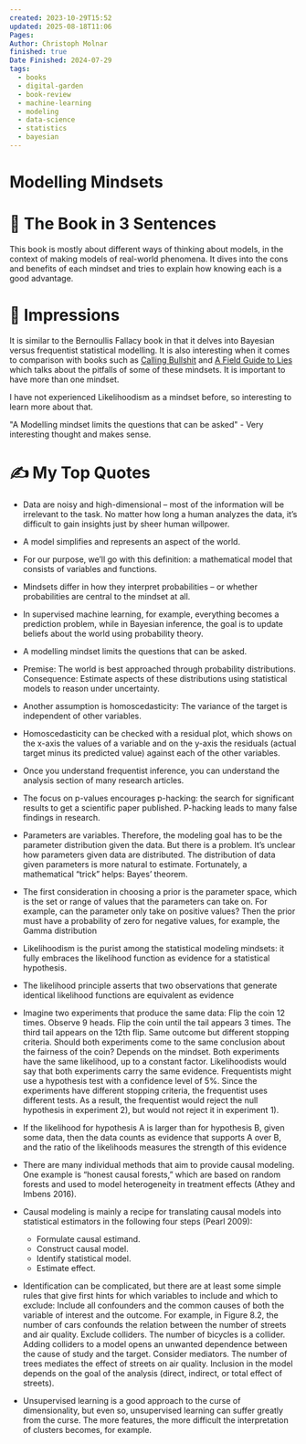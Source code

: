 ```yaml
---
created: 2023-10-29T15:52
updated: 2025-08-18T11:06
Pages: 
Author: Christoph Molnar
finished: true
Date Finished: 2024-07-29
tags:
  - books
  - digital-garden
  - book-review
  - machine-learning
  - modeling
  - data-science
  - statistics
  - bayesian
---
```

# Modelling Mindsets


# 🚀 The Book in 3 Sentences
This book is mostly about different ways of thinking about models, in the context of making models of real-world phenomena. It dives into the cons and benefits of each mindset and tries to explain how knowing each is a good advantage.


# 🎨 Impressions

It is similar to the Bernoullis Fallacy book in that it delves into Bayesian versus frequentist statistical modelling.  It is also interesting when it comes to comparison with books such as [Calling Bullshit](Science/Math/Statistics/Calling%20Bullshit.md) and [A Field Guide to Lies](Science/Math/Statistics/A%20Field%20Guide%20to%20Lies.md) which talks about the pitfalls of some of these mindsets. 
It is important to have more than one mindset. 

I have not experienced Likelihoodism as a mindset before, so interesting to learn more about that. 

"A Modelling mindset limits the questions that can be asked" - Very interesting thought and makes sense. 
# ✍️ My Top  Quotes

- Data are noisy and high-dimensional – most of the information will be irrelevant to the task. No matter how long a human analyzes the data, it’s difficult to gain insights just by sheer human willpower.
 
- A model simplifies and represents an aspect of the world.
 
- For our purpose, we’ll go with this definition: a mathematical model that consists of variables and functions.
 
- Mindsets differ in how they interpret probabilities – or whether probabilities are central to the mindset at all.
 
- In supervised machine learning, for example, everything becomes a prediction problem, while in Bayesian inference, the goal is to update beliefs about the world using probability theory.
 
- A modelling mindset limits the questions that can be asked.
 
- Premise: The world is best approached through probability distributions. Consequence: Estimate aspects of these distributions using statistical models to reason under uncertainty.
 
- Another assumption is homoscedasticity: The variance of the target is independent of other variables.
 
- Homoscedasticity can be checked with a residual plot, which shows on the x-axis the values of a variable and on the y-axis the residuals (actual target minus its predicted value) against each of the other variables.
 
- Once you understand frequentist inference, you can understand the analysis section of many research articles.
 
- The focus on p-values encourages p-hacking: the search for significant results to get a scientific paper published. P-hacking leads to many false findings in research.
 
- Parameters are variables. Therefore, the modeling goal has to be the parameter distribution given the data. But there is a problem. It’s unclear how parameters given data are distributed. The distribution of data given parameters is more natural to estimate. Fortunately, a mathematical “trick” helps: Bayes’ theorem.
 
- The first consideration in choosing a prior is the parameter space, which is the set or range of values that the parameters can take on. For example, can the parameter only take on positive values? Then the prior must have a probability of zero for negative values, for example, the Gamma distribution
 
- Likelihoodism is the purist among the statistical modeling mindsets: it fully embraces the likelihood function as evidence for a statistical hypothesis.
 
- The likelihood principle asserts that two observations that generate identical likelihood functions are equivalent as evidence
 
- Imagine two experiments that produce the same data: Flip the coin 12 times. Observe 9 heads. Flip the coin until the tail appears 3 times. The third tail appears on the 12th flip. Same outcome but different stopping criteria. Should both experiments come to the same conclusion about the fairness of the coin? Depends on the mindset. Both experiments have the same likelihood, up to a constant factor. Likelihoodists would say that both experiments carry the same evidence. Frequentists might use a hypothesis test with a confidence level of 5%. Since the experiments have different stopping criteria, the frequentist uses different tests. As a result, the frequentist would reject the null hypothesis in experiment 2), but would not reject it in experiment 1).
 
- If the likelihood for hypothesis A is larger than for hypothesis B, given some data, then the data counts as evidence that supports A over B, and the ratio of the likelihoods measures the strength of this evidence
 
- There are many individual methods that aim to provide causal modeling. One example is “honest causal forests,” which are based on random forests and used to model heterogeneity in treatment effects (Athey and Imbens 2016).
 
- Causal modeling is mainly a recipe for translating causal models into statistical estimators in the following four steps (Pearl 2009):
	- Formulate causal estimand.
	- Construct causal model.
	- Identify statistical model.
	- Estimate effect.
 
- Identification can be complicated, but there are at least some simple rules that give first hints for which variables to include and which to exclude: Include all confounders and the common causes of both the variable of interest and the outcome. For example, in Figure 8.2, the number of cars confounds the relation between the number of streets and air quality. Exclude colliders. The number of bicycles is a collider. Adding colliders to a model opens an unwanted dependence between the cause of study and the target. Consider mediators. The number of trees mediates the effect of streets on air quality. Inclusion in the model depends on the goal of the analysis (direct, indirect, or total effect of streets).
 
- Unsupervised learning is a good approach to the curse of dimensionality, but even so, unsupervised learning can suffer greatly from the curse. The more features, the more difficult the interpretation of clusters becomes, for example.